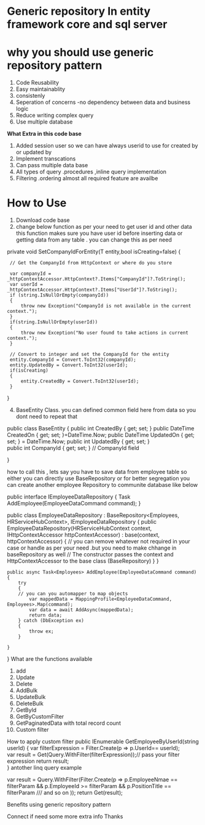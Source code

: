 # Generic repository  In entity framework core and sql server

# why you should use generic repository pattern
1. Code Reusability
2. Easy maintainablity
3. consistenly
4. Seperation of concerns -no dependency between data and business logic
5. Reduce writing complex query
6. Use multiple database
   
**What Extra in this code base**
1. Added session user so we can have always userid to use for created by or updated by
2. Implement transcations
3. Can pass multiple data base
4. All types of query .procedures ,inline query implementation
5. Filtering .ordering almost all required feature are availbe
   
   
# How to Use
1. Download code base
2. change below function as per your need to get user id and other data
   this function makes sure you have user id before inserting data or getting data from any table . you can change this as per need
   
 private void SetCompanyIdForEntity(T entity,bool isCreating=false)
 {
 
     // Get the CompanyId from HttpContext or where do you store
   
     var companyId = _httpContextAccessor.HttpContext?.Items["CompanyId"]?.ToString();
     var userId = _httpContextAccessor.HttpContext?.Items["UserId"]?.ToString();
     if (string.IsNullOrEmpty(companyId))
     {
         throw new Exception("CompanyId is not available in the current context.");
     }
     if(string.IsNullOrEmpty(userId))
     {
         throw new Exception("No user found to take actions in current context.");
     }

     // Convert to integer and set the CompanyId for the entity
     entity.CompanyId = Convert.ToInt32(companyId);
     entity.UpdatedBy = Convert.ToInt32(userId);
     if(isCreating)
     {
         entity.CreatedBy = Convert.ToInt32(userId);
     } 
}
     
  4. BaseEntity Class. you can defined common field here from data so you dont need to repeat that
     
public class BaseEntity
 {
     public int CreatedBy { get; set; }
     public DateTime CreatedOn { get; set; }=DateTime.Now;
     public DateTime UpdatedOn { get; set; } = DateTime.Now;
     public int UpdatedBy { get; set; }  
     public int CompanyId { get; set; }  // CompanyId field

 }
 
 how to call this , 
 lets say you have to save data from employee table so either you can directly use BaseRepository or for better segregation you can create another employee Repository to communite database like below


public interface IEmployeeDataRepository 
{
    Task<Employees> AddEmployee(EmployeeDataCommand command);
}

public class EmployeeDataRepository : BaseRepository<Employees, HRServiceHubContext>, IEmployeeDataRepository
{
    public EmployeeDataRepository(HRServiceHubContext context, IHttpContextAccessor httpContextAccessor)
   : base(context, httpContextAccessor)
    {
    // you can remove whatever not required in your case or handle as per your need .but you need to make chhange in baseRepository as well
        // The constructor passes the context and HttpContextAccessor to the base class (BaseRepository)
    }
}

    public async Task<Employees> AddEmployee(EmployeeDataCommand command)
    {
        try
        {
        // you can you automapper to map objects
            var mappedData = MappingProfile<EmployeeDataCommand, Employees>.Map(command);
            var data = await AddAsync(mappedData);
            return data;
        } catch (DbException ex)
        {
            throw ex;
        }
    
    }
}
What are the functions available
1. add
2. Update
3. Delete
4. AddBulk
5. UpdateBulk
6. DeleteBulk
7. GetById
8. GetByCustomFilter
9. GetPaginatedData with total record count
10. Custom filter

How to apply custom filter
public IEnumerable<Employees> GetEmployeeByUserId(string userId)
 {
     var filterExpression = Filter<UserProfileView>.Create(p => p.UserId== userId);           
     var result = Get(Query.WithFilter(filterExpression));// pass your filter expression
     return result;        
 }
antother linq query example 

   var result = Query.WithFilter(Filter<Employees>.Create(p =>
   p.EmployeeNmae == filterParam 
   && p.EmployeeId >= filterParam
   && p.PositionTitle == filterParam
  /// and so on
   ));
  return Get(result);

Benefits using generic repository pattern

Connect if need some more extra info 
Thanks 
  
